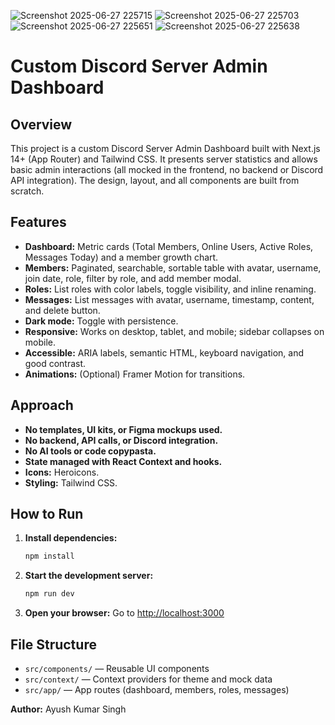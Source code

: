 ![Screenshot 2025-06-27 225715](https://github.com/user-attachments/assets/5e5915d4-0e7a-4b4d-8420-d73c65c2e147)
![Screenshot 2025-06-27 225703](https://github.com/user-attachments/assets/700e90d0-0d8b-4af4-93de-8100e07eba12)
![Screenshot 2025-06-27 225651](https://github.com/user-attachments/assets/f8006043-f992-47a9-98a6-1d381a8e14f9)
![Screenshot 2025-06-27 225638](https://github.com/user-attachments/assets/66e1908c-9216-4643-9d43-ba9062fb82ae)
# Custom Discord Server Admin Dashboard

## Overview
This project is a custom Discord Server Admin Dashboard built with Next.js 14+ (App Router) and Tailwind CSS. It presents server statistics and allows basic admin interactions (all mocked in the frontend, no backend or Discord API integration). The design, layout, and all components are built from scratch.

## Features
- **Dashboard:** Metric cards (Total Members, Online Users, Active Roles, Messages Today) and a member growth chart.
- **Members:** Paginated, searchable, sortable table with avatar, username, join date, role, filter by role, and add member modal.
- **Roles:** List roles with color labels, toggle visibility, and inline renaming.
- **Messages:** List messages with avatar, username, timestamp, content, and delete button.
- **Dark mode:** Toggle with persistence.
- **Responsive:** Works on desktop, tablet, and mobile; sidebar collapses on mobile.
- **Accessible:** ARIA labels, semantic HTML, keyboard navigation, and good contrast.
- **Animations:** (Optional) Framer Motion for transitions.

## Approach
- **No templates, UI kits, or Figma mockups used.**
- **No backend, API calls, or Discord integration.**
- **No AI tools or code copypasta.**
- **State managed with React Context and hooks.**
- **Icons:** Heroicons.
- **Styling:** Tailwind CSS.

## How to Run
1. **Install dependencies:**
   ```sh
   npm install
   ```
2. **Start the development server:**
   ```sh
   npm run dev
   ```
3. **Open your browser:**
   Go to [http://localhost:3000](http://localhost:3000)

## File Structure
- `src/components/` — Reusable UI components
- `src/context/` — Context providers for theme and mock data
- `src/app/` — App routes (dashboard, members, roles, messages)


**Author:** Ayush Kumar Singh
